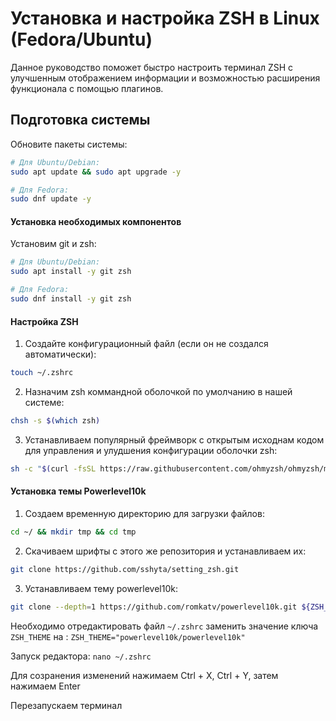 # Установка и настройка ZSH в Linux (Fedora/Ubuntu)

Данное руководство поможет быстро настроить терминал ZSH с улучшенным отображением информации и возможностью расширения функционала с помощью плагинов.

## Подготовка системы
Обновите пакеты системы:
```bash
# Для Ubuntu/Debian:
sudo apt update && sudo apt upgrade -y

# Для Fedora:
sudo dnf update -y
```
#### Установка необходимых компонентов
Установим git и zsh:
```bash
# Для Ubuntu/Debian:
sudo apt install -y git zsh

# Для Fedora:
sudo dnf install -y git zsh
```

#### Настройка ZSH
1. Создайте конфигурационный файл (если он не создался автоматически):
```bash
touch ~/.zshrc
```
2. Назначим zsh коммандной оболочкой по умолчанию в нашей системе:
```bash
chsh -s $(which zsh)
```
3. Устанавливаем популярный фреймворк с открытым исходнам кодом 
для управления и улудшения конфигурации оболочки zsh:
```bash
sh -c "$(curl -fsSL https://raw.githubusercontent.com/ohmyzsh/ohmyzsh/master/tools/install.sh)"
```
#### Установка темы Powerlevel10k
1. Создаем временную директорию для загрузки файлов:
```bash
cd ~/ && mkdir tmp && cd tmp
```
2. Скачиваем шрифты с этого же репозитория и устанавливаем их:
```bash
git clone https://github.com/sshyta/setting_zsh.git
```
3. Устанавливаем тему powerlevel10k:
```bash
git clone --depth=1 https://github.com/romkatv/powerlevel10k.git ${ZSH_CUSTOM:-$HOME/.oh-my-zsh/custom}/themes/powerlevel10k
```

Необходимо отредактировать файл `~/.zshrc` заменить значение ключа `ZSH_THEME` на :
`ZSH_THEME="powerlevel10k/powerlevel10k"`

Запуск редактора:
`nano ~/.zshrc`

Для созранения изменений нажимаем Ctrl + X, Ctrl + Y, затем нажимаем Enter

Перезапускаем терминал
